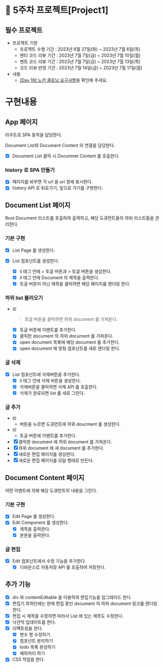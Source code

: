 # 📌 5주차 프로젝트[Project1]

## 필수 프로젝트

- 프로젝트 기한
  - 프로젝트 수행 기간 : 2023년 6월 27일(화) ~ 2023년 7월 6일(목)
  - 멘티 코드 리뷰 기간 : 2023년 7월 7일(금) ~ 2023년 7월 10일(월)
  - 멘토 코드 리뷰 기간 : 2023년 7월 7일(금) ~ 2023년 7월 13일(목)
  - 코드 리뷰 반영 기간 : 2023년 7월 14일(금) ~ 2023년 7월 17일(월)
- 내용
  - [[Day 19] 노션 클로닝 요구사항](https://school.programmers.co.kr/app/courses/17516/curriculum/lessons/196456#part-46365)을 확인해 주세요.

# 구현내용

## App 페이지

라우트로 SPA 동작을 담당한다.

Document List와 Document Content 의 연결을 담당한다.

- [x] Document List 클릭 시 Documnet Content 를 호출한다.

### history 로 SPA 만들기

- [x] 페이지를 바꾸면 각 url 을 url 창에 표시한다.
- [x] history API 로 뒤로가기, 앞으로 가기를 구현한다.

## Document List 페이지

Root Document 리스트를 호출하여 출력하고, 해당 도큐먼트들의 하위 리스트들을 관리한다.

### 기본 구현

- [x] List Page 를 생성한다.

- [x] List 컴포넌트를 생성한다.
  - [x] li 태그 안에 + 토글 버튼과 > 토글 버튼을 생성한다.
  - [x] li 태그 안에 Document 의 제목을 출력한다.
  - [x] 토글 버튼이 아닌 제목을 클릭하면 해당 페이지를 렌더링 한다. 

### 하위 list 불러오기

- [x] > 토글 버튼을 클릭하면 하위 document 를 가져온다.
  - [x] 토글 버튼에 이벤트를 추가한다.
  - [x] 클릭한 document 의 하위 document 를 가져온다.
  - [x] open document 목록에 해당 document 를 추가한다.
  - [x] open document 에 맞춰 컴포넌트를 새로 렌더링 한다.

### 글 삭제

- [x] List 컴포넌트에 삭제버튼을 추가한다.
  - [x] li 태그 안에 삭제 버튼을 생성한다.
  - [x] 삭제버튼을 클릭하면 삭제 API 를 호출한다.
  - [x] 삭제가 완료되면 list 를 새로 그린다.

### 글 추가

- [x] + 버튼을 누르면 도큐먼트에 하위 doucment 를 생성한다.
 - [x] + 토글 버튼에 이벤트를 추가한다.
 - [x] 클릭한 document 에 하위 document 를 가져온다.
 - [x] 하위 document 에 새 document 를 추가한다.
 - [x] 새로운 편집 페이지를 생성한다.
 - [x] 새로운 편집 페이지를 모달 형태로 만든다.

## Document Content 페이지

어떤 이벤트에 의해 해당 도큐먼트의 내용을 그린다.

### 기본 구현

- [x] Edit Page 를 생성한다.
- [x] Edit Component 를 생성한다.
  - [x] 제목을 출력한다.
  - [x] 본문을 출력한다.

### 글 편집

- [x] Edit 컴포넌트에서 수정 기능을 추가한다.
  - [x] 디바운스로 자동저장 API 를 호출하여 저장한다.

## 추가 기능

- [x] div 와 contentEditable 을 이용하여 편집기능을 업그레이드 한다.
- [x] 편집기 최하단에는 현재 편집 중인 document 의 하위 document 링크를 렌더링한다.
- [x] 편집 시 제목을 수정하면 따라서 List 에 있는 제목도 수정한다.
- [x] 낙관적 업데이트를 한다.
- [x] 리팩토링을 한다.
  - [x] 변수 명 수정하기
  - [x] 컴포넌트 분리하기
  - [x] todo 목록 완성하기
  - [x] 예외처리 하기
- [x] CSS 작업을 한다.
